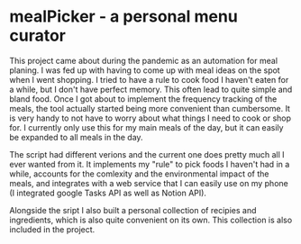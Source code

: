 # mealPicker - a personal menu curator

This project came about during the pandemic as an automation for meal planing. I was fed up
with having to come up with meal ideas on the spot when I went shopping. I tried to have
a rule to cook food I haven't eaten for a while, but I don't have perfect memory. This often 
lead to quite simple and bland food.
Once I got about to implement the frequency tracking of the meals, the tool actually started
being more convenient than cumbersome. It is very handy to not have to worry about what
things I need to cook or shop for.
I currently only use this for my main meals of the day, but it can easily be expanded to
all meals in the day.

The script had different verions and the current one does pretty much all I ever wanted from
it. It implements my "rule" to pick foods I haven't had in a while, accounts for the comlexity
and the environmental impact of the meals, and integrates with a web service that I can 
easily use on my phone (I integrated google Tasks API as well as Notion API).

Alongside the sript I also built a personal collection of recipies and ingredients, which is 
also quite convenient on its own. This collection is also included in the project.
